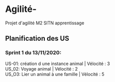 # Agilité-  
Projet d'agilité M2 SITN apprentissage  

## Planification des US  
### Sprint 1 du 13/11/2020:  
US-01: création d une instance animal | Vélocité : 3  
US_02: Voyage animal | Vélocité : 2  
US_O3: Lier un animal à une famille | Vélocité : 5  
